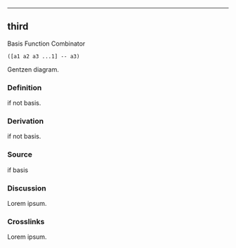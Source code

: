 ------------------------------------------------------------------------

## third

Basis Function Combinator

    ([a1 a2 a3 ...1] -- a3)

Gentzen diagram.

### Definition

if not basis.

### Derivation

if not basis.

### Source

if basis

### Discussion

Lorem ipsum.

### Crosslinks

Lorem ipsum.
